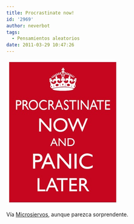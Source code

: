 ```yaml
---
title: Procrastinate now!
id: '2969'
author: neverbot
tags:
  - Pensamientos aleatorios
date: 2011-03-29 10:47:26
---
```


![201103291046.jpg](./procrastinate-now/201103291046.jpg)

Vía [Microsiervos](http://www.microsiervos.com/archivo/frases-citas/mantengan-la-calma.html), aunque parezca sorprendente.